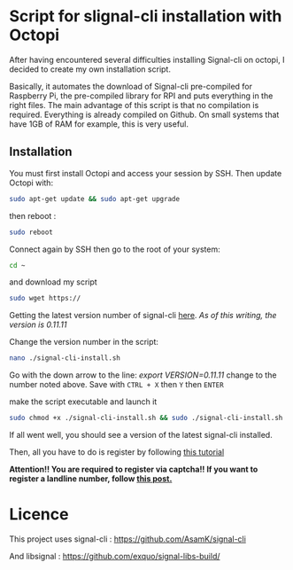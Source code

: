 # Script for slignal-cli installation with Octopi

After having encountered several difficulties installing Signal-cli on octopi, I decided to create my own installation script.

Basically, it automates the download of Signal-cli pre-compiled for Raspberry Pi, the pre-compiled library for RPI and puts everything in the right files.
The main advantage of this script is that no compilation is required. Everything is already compiled on Github.
On small systems that have 1GB of RAM for example, this is very useful.

## Installation

You must first install Octopi and access your session by SSH.
Then update Octopi with:
```sh
sudo apt-get update && sudo apt-get upgrade
```
then reboot :
```sh
sudo reboot
```

Connect again by SSH then go to the root of your system:
```sh
cd ~
```
and download my script
```sh
sudo wget https://
```
Getting the latest version number of signal-cli [here](https://github.com/AsamK/signal-cli/releases/).
_As of this writing, the version is 0.11.11_

Change the version number in the script:
```sh
nano ./signal-cli-install.sh
```
Go with the down arrow to the line: _export VERSION=0.11.11_ change to the number noted above.
Save with ```CTRL + X``` then ```Y``` then ```ENTER```

make the script executable and launch it 
```sh
sudo chmod +x ./signal-cli-install.sh && sudo ./signal-cli-install.sh
```

If all went well, you should see a version of the latest signal-cli installed.

Then, all you have to do is register by following [this tutorial](https://github.com/AsamK/signal-cli#usage)

**Attention!! You are required to register via captcha!!
If you want to register a landline number, follow [this post.](https://github.com/AsamK/signal-cli/issues/1202#issuecomment-1508810292)**


# Licence

This project uses signal-cli : https://github.com/AsamK/signal-cli

And libsignal : https://github.com/exquo/signal-libs-build/
